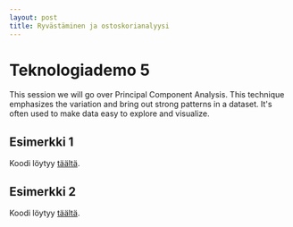 ```yaml
---
layout: post
title: Ryvästäminen ja ostoskorianalyysi
---
```


# Teknologiademo 5 #

This session we will go over Principal Component Analysis. This technique emphasizes the variation and bring out strong patterns in a dataset. It's often used to make data easy to explore and visualize.

## Esimerkki 1 ##

Koodi löytyy [täältä](https://github.com/jodatut/2018/blob/master/koodiesimerkit/pca_boston.py).

## Esimerkki 2 ##


Koodi löytyy [täältä](https://github.com/jodatut/2019/blob/master/koodiesimerkit/pca_loan_status.py).
